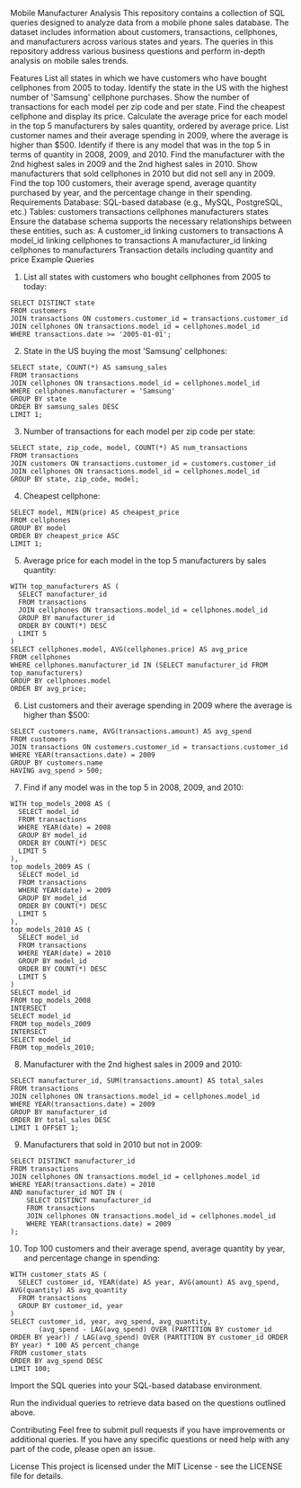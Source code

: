 Mobile Manufacturer Analysis
This repository contains a collection of SQL queries designed to analyze data from a mobile phone sales database. The dataset includes information about customers, transactions, cellphones, and manufacturers across various states and years. The queries in this repository address various business questions and perform in-depth analysis on mobile sales trends.

Features
List all states in which we have customers who have bought cellphones from 2005 to today.
Identify the state in the US with the highest number of 'Samsung' cellphone purchases.
Show the number of transactions for each model per zip code and per state.
Find the cheapest cellphone and display its price.
Calculate the average price for each model in the top 5 manufacturers by sales quantity, ordered by average price.
List customer names and their average spending in 2009, where the average is higher than $500.
Identify if there is any model that was in the top 5 in terms of quantity in 2008, 2009, and 2010.
Find the manufacturer with the 2nd highest sales in 2009 and the 2nd highest sales in 2010.
Show manufacturers that sold cellphones in 2010 but did not sell any in 2009.
Find the top 100 customers, their average spend, average quantity purchased by year, and the percentage change in their spending.
Requirements
Database: SQL-based database (e.g., MySQL, PostgreSQL, etc.)
Tables:
customers
transactions
cellphones
manufacturers
states
Ensure the database schema supports the necessary relationships between these entities, such as:
A customer_id linking customers to transactions
A model_id linking cellphones to transactions
A manufacturer_id linking cellphones to manufacturers
Transaction details including quantity and price
Example Queries
1. List all states with customers who bought cellphones from 2005 to today:
```
SELECT DISTINCT state
FROM customers
JOIN transactions ON customers.customer_id = transactions.customer_id
JOIN cellphones ON transactions.model_id = cellphones.model_id
WHERE transactions.date >= '2005-01-01';
```
2. State in the US buying the most 'Samsung' cellphones:
```
SELECT state, COUNT(*) AS samsung_sales
FROM transactions
JOIN cellphones ON transactions.model_id = cellphones.model_id
WHERE cellphones.manufacturer = 'Samsung'
GROUP BY state
ORDER BY samsung_sales DESC
LIMIT 1;
```
3. Number of transactions for each model per zip code per state:
```
SELECT state, zip_code, model, COUNT(*) AS num_transactions
FROM transactions
JOIN customers ON transactions.customer_id = customers.customer_id
JOIN cellphones ON transactions.model_id = cellphones.model_id
GROUP BY state, zip_code, model;
```
4. Cheapest cellphone:
```
SELECT model, MIN(price) AS cheapest_price
FROM cellphones
GROUP BY model
ORDER BY cheapest_price ASC
LIMIT 1;
```
5. Average price for each model in the top 5 manufacturers by sales quantity:
```
WITH top_manufacturers AS (
  SELECT manufacturer_id
  FROM transactions
  JOIN cellphones ON transactions.model_id = cellphones.model_id
  GROUP BY manufacturer_id
  ORDER BY COUNT(*) DESC
  LIMIT 5
)
SELECT cellphones.model, AVG(cellphones.price) AS avg_price
FROM cellphones
WHERE cellphones.manufacturer_id IN (SELECT manufacturer_id FROM top_manufacturers)
GROUP BY cellphones.model
ORDER BY avg_price;
```
6. List customers and their average spending in 2009 where the average is higher than $500:
```
SELECT customers.name, AVG(transactions.amount) AS avg_spend
FROM customers
JOIN transactions ON customers.customer_id = transactions.customer_id
WHERE YEAR(transactions.date) = 2009
GROUP BY customers.name
HAVING avg_spend > 500;
```
7. Find if any model was in the top 5 in 2008, 2009, and 2010:
```
WITH top_models_2008 AS (
  SELECT model_id
  FROM transactions
  WHERE YEAR(date) = 2008
  GROUP BY model_id
  ORDER BY COUNT(*) DESC
  LIMIT 5
),
top_models_2009 AS (
  SELECT model_id
  FROM transactions
  WHERE YEAR(date) = 2009
  GROUP BY model_id
  ORDER BY COUNT(*) DESC
  LIMIT 5
),
top_models_2010 AS (
  SELECT model_id
  FROM transactions
  WHERE YEAR(date) = 2010
  GROUP BY model_id
  ORDER BY COUNT(*) DESC
  LIMIT 5
)
SELECT model_id
FROM top_models_2008
INTERSECT
SELECT model_id
FROM top_models_2009
INTERSECT
SELECT model_id
FROM top_models_2010;
```
8. Manufacturer with the 2nd highest sales in 2009 and 2010:
```
SELECT manufacturer_id, SUM(transactions.amount) AS total_sales
FROM transactions
JOIN cellphones ON transactions.model_id = cellphones.model_id
WHERE YEAR(transactions.date) = 2009
GROUP BY manufacturer_id
ORDER BY total_sales DESC
LIMIT 1 OFFSET 1;
```
9. Manufacturers that sold in 2010 but not in 2009:
```
SELECT DISTINCT manufacturer_id
FROM transactions
JOIN cellphones ON transactions.model_id = cellphones.model_id
WHERE YEAR(transactions.date) = 2010
AND manufacturer_id NOT IN (
    SELECT DISTINCT manufacturer_id
    FROM transactions
    JOIN cellphones ON transactions.model_id = cellphones.model_id
    WHERE YEAR(transactions.date) = 2009
);
```
10. Top 100 customers and their average spend, average quantity by year, and percentage change in spending:
```
WITH customer_stats AS (
  SELECT customer_id, YEAR(date) AS year, AVG(amount) AS avg_spend, AVG(quantity) AS avg_quantity
  FROM transactions
  GROUP BY customer_id, year
)
SELECT customer_id, year, avg_spend, avg_quantity,
       (avg_spend - LAG(avg_spend) OVER (PARTITION BY customer_id ORDER BY year)) / LAG(avg_spend) OVER (PARTITION BY customer_id ORDER BY year) * 100 AS percent_change
FROM customer_stats
ORDER BY avg_spend DESC
LIMIT 100;
```
Import the SQL queries into your SQL-based database environment.

Run the individual queries to retrieve data based on the questions outlined above.

Contributing
Feel free to submit pull requests if you have improvements or additional queries. If you have any specific questions or need help with any part of the code, please open an issue.

License
This project is licensed under the MIT License - see the LICENSE file for details.
